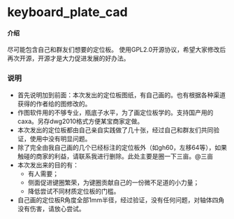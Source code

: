 # keyboard_plate_cad

#### 介绍
尽可能包含自己和群友们想要的定位板。
使用GPL2.0开源协议，希望大家修改后再次开源，开源才是大力促进发展的好办法。
### 说明
- 首先说明加到前面：本次发出的定位板图纸，有自己画的。也有根据各种渠道获得的作者给的图修改的。
- 作图软件用的不够专业，瓶底子水平，为了画定位板学的。支持国产用的caxa。另存dwg2010格式方便某宝商家定做。
- 本次发出的定位板都由自己亲自实践做了几十张，经过自己和群友们共同验证，使用中没有明显问题。
- 除了完全由我自己画的几个已经标注的定位板外（如gh60，左移64等），如果触碰的商家的利益，请联系我进行删除。此处主要是圈一下三亩。﻿@三亩﻿
- 本次发出来的目的有：
    - 有人需要；
    - 侧面促进键圈繁荣，为键圈贡献自己的一份微不足道的小力量；
    - 降低尝试不同材质定位板的门槛。
- 自己画的定位板R角度全部1mm半径，经过验证，没有任何问题，对轴体四角没有伤害，请放心尝试。
